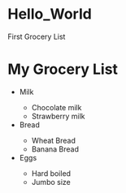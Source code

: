 # Hello_World
First Grocery List


<h1>My Grocery List</h1>

<ul>
	<li>Milk</li>
		<ul>
			<li>Chocolate milk</li>
			<li>Strawberry milk</li>
		</ul>
	<li>Bread</li>
		<ul>
			<li>Wheat Bread</li>
			<li>Banana Bread</li>
		</ul>
	<li>Eggs</li>
		<ul>
			<li>Hard boiled</li>
			<li>Jumbo size</li>
		</ul>
</ul>       
